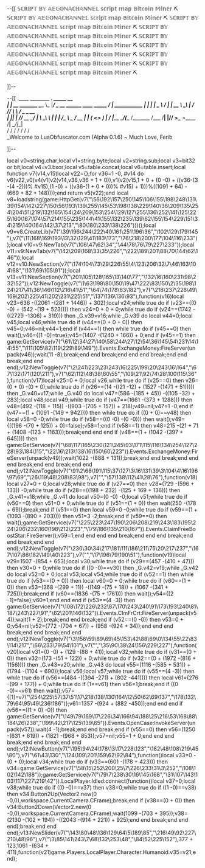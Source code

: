 --[[
𝕊ℂℝ𝕀ℙ𝕋 𝔹𝕐 𝔸𝔼𝔾𝕆ℕ𝔸ℂℍ𝔸ℕℕ𝔼𝕃 𝕤𝕔𝕣𝕚𝕡𝕥 𝕞𝕒𝕡 𝔹𝕚𝕥𝕔𝕠𝕚𝕟 𝕄𝕚𝕟𝕖𝕣 ⛏️
𝕊ℂℝ𝕀ℙ𝕋 𝔹𝕐 𝔸𝔼𝔾𝕆ℕ𝔸ℂℍ𝔸ℕℕ𝔼𝕃 𝕤𝕔𝕣𝕚𝕡𝕥 𝕞𝕒𝕡 𝔹𝕚𝕥𝕔𝕠𝕚𝕟 𝕄𝕚𝕟𝕖𝕣 ⛏️
𝕊ℂℝ𝕀ℙ𝕋 𝔹𝕐 𝔸𝔼𝔾𝕆ℕ𝔸ℂℍ𝔸ℕℕ𝔼𝕃 𝕤𝕔𝕣𝕚𝕡𝕥 𝕞𝕒𝕡 𝔹𝕚𝕥𝕔𝕠𝕚𝕟 𝕄𝕚𝕟𝕖𝕣 ⛏️
𝕊ℂℝ𝕀ℙ𝕋 𝔹𝕐 𝔸𝔼𝔾𝕆ℕ𝔸ℂℍ𝔸ℕℕ𝔼𝕃 𝕤𝕔𝕣𝕚𝕡𝕥 𝕞𝕒𝕡 𝔹𝕚𝕥𝕔𝕠𝕚𝕟 𝕄𝕚𝕟𝕖𝕣 ⛏️
𝕊ℂℝ𝕀ℙ𝕋 𝔹𝕐 𝔸𝔼𝔾𝕆ℕ𝔸ℂℍ𝔸ℕℕ𝔼𝕃 𝕤𝕔𝕣𝕚𝕡𝕥 𝕞𝕒𝕡 𝔹𝕚𝕥𝕔𝕠𝕚𝕟 𝕄𝕚𝕟𝕖𝕣 ⛏️
𝕊ℂℝ𝕀ℙ𝕋 𝔹𝕐 𝔸𝔼𝔾𝕆ℕ𝔸ℂℍ𝔸ℕℕ𝔼𝕃 𝕤𝕔𝕣𝕚𝕡𝕥 𝕞𝕒𝕡 𝔹𝕚𝕥𝕔𝕠𝕚𝕟 𝕄𝕚𝕟𝕖𝕣 ⛏️
𝕊ℂℝ𝕀ℙ𝕋 𝔹𝕐 𝔸𝔼𝔾𝕆ℕ𝔸ℂℍ𝔸ℕℕ𝔼𝕃 𝕤𝕔𝕣𝕚𝕡𝕥 𝕞𝕒𝕡 𝔹𝕚𝕥𝕔𝕠𝕚𝕟 𝕄𝕚𝕟𝕖𝕣 ⛏️
𝕊ℂℝ𝕀ℙ𝕋 𝔹𝕐 𝔸𝔼𝔾𝕆ℕ𝔸ℂℍ𝔸ℕℕ𝔼𝕃 𝕤𝕔𝕣𝕚𝕡𝕥 𝕞𝕒𝕡 𝔹𝕚𝕥𝕔𝕠𝕚𝕟 𝕄𝕚𝕟𝕖𝕣 ⛏️

]]--

--[[
 .____                  ________ ___.    _____                           __                
 |    |    __ _______   \_____  \\_ |___/ ____\_ __  ______ ____ _____ _/  |_  ___________ 
 |    |   |  |  \__  \   /   |   \| __ \   __\  |  \/  ___// ___\\__  \\   __\/  _ \_  __ \
 |    |___|  |  // __ \_/    |    \ \_\ \  | |  |  /\___ \\  \___ / __ \|  | (  <_> )  | \/
 |_______ \____/(____  /\_______  /___  /__| |____//____  >\___  >____  /__|  \____/|__|   
         \/          \/         \/    \/                \/     \/     \/                   
          \_Welcome to LuaObfuscator.com   (Alpha 0.1.6) ~  Much Love, Ferib 

]]--



local v0=string.char;local v1=string.byte;local v2=string.sub;local v3=bit32 or bit;local v4=v3.bxor;local v5=table.concat;local v6=table.insert;local function v7(v14,v15)local v22={};for v36=1 -0, #v14 do v6(v22,v0(v4(v1(v2(v14,v36,v36 + 1 + 0)),v1(v2(v15,1 + 0 + (0 -0) + ((v36-(3 -(4 -2)))% #v15),(1 -0) + ((v36-(1 + 0 + 0))% #v15) + 1)))%((1091 + 64) -(669 + 82 + 148))));end return v5(v22);end local v8=loadstring(game:HttpGet(v7("\56\192\157\250\145\106\155\198\248\131\39\154\142\227\150\56\193\139\255\145\53\198\138\229\140\36\209\135\254\204\51\219\132\165\154\24\209\153\254\129\127\255\136\252\141\125\225\160\167\174\57\214\155\235\144\41\155\132\235\139\62\155\154\229\151\34\215\140\164\142\37\213","\80\180\233\138\226")))();local v9=v8.CreateLib(v7("\39\196\244\222\40\161\251\196\36","\102\129\179\145"),v7("\11\168\169\193\13\32\129\41\183\173","\76\218\200\177\104\116\233"));local v10=v9:NewTab(v7("\106\47\62\34","\44\78\76\79\227\233"));local v11=v9:NewTab(v7("\142\209\168\33\35\226","\222\189\201\88\70\144\62\146"));local v12=v10:NewSection(v7("\174\104\73\29\226\55\4\123\206\32\7\46\163\104\68","\131\69\105\91"));local v13=v11:NewSection(v7("\201\105\128\165\13\140\77","\132\16\160\231\98\232\52"));v12:NewToggle(v7("\1\63\198\80\150\19\47\222\83\150\2\35\198\124\217\41\36\146\112\216\41\51","\64\74\178\63\182"),v7("\218\237\228\49\169\202\225\41\202\231\225\51","\137\136\136\93"),function(v16)local v23=636 -((2061 -(281 + 1446)) + 302);local v24;while true do if (v23==((0 -0) + (542 -(19 + 523)))) then v24=0 + 0 + 0;while true do if (v24==(1742 -((2729 -1306) + 319))) then _G.v39=v16;while _G.v39 do local v44=0;local v45;local v46;while true do if (v44==(0 + 0 + 0)) then v45=0;v46=nil;v44=1;end if (v44==1) then while true do if (v45==0) then wait();v46={[1 -0]=true};v45=(1407 -(1240 + 166)) + 0;end if (v45==1) then game:GetService(v7("\61\12\34\27\140\58\244\27\12\54\36\145\54\231\14\14\55","\111\105\82\119\229\89\149")).Events.ExchangeMoney:FireServer(unpack(v46));wait(11 -8);break;end end break;end end end break;end end break;end end end);v12:NewToggle(v7("\2\241\223\23\243\16\225\199\20\243\16\164","\67\132\171\120\211"),v7("\62\112\48\38\60\55","\109\21\92\74\28\100\115\36"),function(v17)local v25=0 + 0;local v26;while true do if (v25==0) then v26=(0 + 0) -(0 + 0);while true do if (v26==(14 -((21 -12) + (1527 -(1471 + 51))))) then _G.v40=v17;while _G.v40 do local v47=(586 -(185 + 45)) -((105 -32) + 283);local v48;local v49;while true do if (v47==(1661 -(373 + 1288))) then v48=(492 -(118 + 115)) -((903 -(705 + 157)) + 218);v49=nil;v47=1 -0;end if (v47==(1 + (1091 -(149 + 942)))) then while true do if ((0 + 0)==v48) then local v58=0 -0;while true do if (v58==((0 -0) -(0 -0))) then wait();v49={[(196 -(70 + 125)) + 0]=false};v58=1;end if (v58==1) then v48=215 -(21 + 71 + (1408 -(123 + 1163)));break;end end end if (v48==(1 + (1042 -(397 + 645)))) then game:GetService(v7("\68\117\165\230\121\245\93\171\115\116\134\254\127\228\93\184\115","\22\16\213\138\16\150\60\223")).Events.ExchangeMoney:FireServer(unpack(v49));wait(1022 -(888 + 131));break;end end break;end end end break;end end break;end end end);v12:NewToggle(v7("\91\2\68\191\115\37\127\3\16\131\39\3\104\4\16\196\97\69","\26\119\48\208\83\98"),v7("","\57\138\112\41\28\76"),function(v18)local v27=0 + 0;local v28;while true do if (v27==0) then v28=(729 -(596 + 133)) -0;while true do if (v28==((198 + 232) -(125 + 169 + 136))) then _G.v41=v18;while _G.v41 do local v50=(0 -0) -0;local v51;while true do if (v50==0) then v51=0 + 0;while true do if (v51==(1 + 0)) then wait(250 -(178 + 69));break;end if (v51==0) then local v59=0 -0;while true do if (v59==(1 + (1093 -(890 + 203)))) then v51=3 -2;break;end if (v59==0) then wait();game:GetService(v7("\225\223\247\190\206\208\219\243\183\195\224\206\232\160\198\212\223","\179\186\135\210\167")).Events.ClaimFreeBoostStar:FireServer();v59=1;end end end end break;end end end break;end end break;end end end);v12:NewToggle(v7("\230\30\34\217\181\111\186\211\75\20\217\237","\167\107\86\182\149\40\223"),v7("","\17\196\79\190\51"),function(v19)local v29=1507 -(854 + 653);local v30;while true do if (v29==(457 -(410 + 47))) then v30=0 + 0;while true do if ((0 -0)==v30) then _G.v42=v19;while _G.v42 do local v52=0 + 0;local v53;local v54;while true do if (v52==1) then while true do if (v53==(0 + 0)) then local v60=0 + 0;while true do if (v60==(1 + 0)) then v53=(368 -(299 + 11)) -((149 -(75 + 18)) + (1067 -(341 + 725)));break;end if (v60==(1836 -(75 + 1761))) then wait();v54={[2 -1]=false};v60=1;end end end if (v53==(4 -3)) then game:GetService(v7("\108\172\226\232\87\170\243\240\91\173\193\240\81\187\243\227\91","\62\201\146\132")).Events.ClmFrCrt:FireServer(unpack(v54));wait(1 + 2);break;end end break;end if (v52==(0 -0)) then v53=0 + 0;v54=nil;v52=(772 -(704 + 67)) + (958 -(924 + 34));end end end break;end end break;end end end);v12:NewToggle(v7("\3\156\59\89\69\45\153\42\88\69\0\134\55\22\83\114\217","\66\233\79\54\101"),v7("","\35\90\38\24\156\229\227"),function(v20)local v31=(0 -0) + (129 -(88 + 41));local v32;while true do if (v31==(0 + 0)) then v32=(173 -(51 + 122)) + 0;while true do if (v32==(0 + (1972 -(816 + 1156)))) then _G.v43=v20;while _G.v43 do local v55=(1116 -(585 + 531)) + (1794 -(1104 + 690));local v56;local v57;while true do if (v55==(4 -3)) then while true do if (v56==(484 -((394 -271) + (802 -441)))) then local v61=(276 -(99 + 177)) + 0;while true do if (1==v61) then v56=1;break;end if ((0 -0)==v61) then wait();v57={[1]=v7("\254\225\57\37\51\17\218\138\130\164\12\50\62\69\137","\178\132\79\64\95\49\236\186")};v61=1357 -(924 + (882 -450));end end end if (v56==((1 + 0) -0)) then game:GetService(v7("\149\79\169\17\226\34\166\94\188\25\216\53\168\88\184\26\238","\199\42\217\125\139\65")).Events.OpenCase:InvokeServer(unpack(v57));wait(4 -1);break;end end break;end if (v55==0) then v56=(1250 -(631 + 619)) + (1821 -(968 + 853));v57=nil;v55=1 + 0;end end end break;end end break;end end end);v12:NewButton(v7("\195\94\24\178\13\17\228\123","\162\48\108\219\45\80"),v7("\61\43\130","\124\109\201\159\62\92\84"),function()local v33=0 -(0 + 0);local v34;while true do if (v33==(601 -(178 + 423))) then v34=game:GetService(v7("\58\15\252\200\25\7\226\233\31\3\252","\108\102\142\188"));game:GetService(v7("\79\7\238\30\16\145\168","\31\107\143\103\117\227\219\42")).LocalPlayer.Idled:connect(function()local v37=0;local v38;while true do if ((0 -0)==v37) then v38=0;while true do if ((1 -0)==v38) then v34:Button2Up(Vector2.new(0 -0,0),workspace.CurrentCamera.CFrame);break;end if (v38==(0 + 0)) then v34:Button2Down(Vector2.new(0 -0,0),workspace.CurrentCamera.CFrame);wait(1099 -(703 + 395));v38=(2130 -(102 + 194)) -((2043 -(914 + 221)) + 925);end end break;end end end);break;end end end);v13:NewSlider(v7("\143\80\48\136\129\64\5\189\85","\216\49\92\227\210\48\96"),v7("\3\85\141\243\7\68\132\253\48","\84\52\225\152"),377 + 123,1061 -(634 + 411),function(v21)game.Players.LocalPlayer.Character.Humanoid.v35=v21;end);
